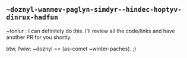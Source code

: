 ## `~doznyl-wanmev-paglyn-simdyr--hindec-hoptyv-dinrux-hadfun`
~tonlur : I can definitely do this. I'll review all the code/links and have another PR for you shortly.

btw, fwiw: ~doznyl == (as-comet ~winter-paches). ;)